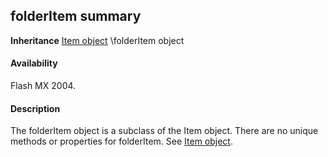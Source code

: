 ## folderItem summary

**Inheritance** [Item object](#_bookmark658) \folderItem object

#### Availability

Flash MX 2004.

#### Description

The folderItem object is a subclass of the Item object. There are no unique methods or properties for folderItem. See [Item object](#_bookmark658).

